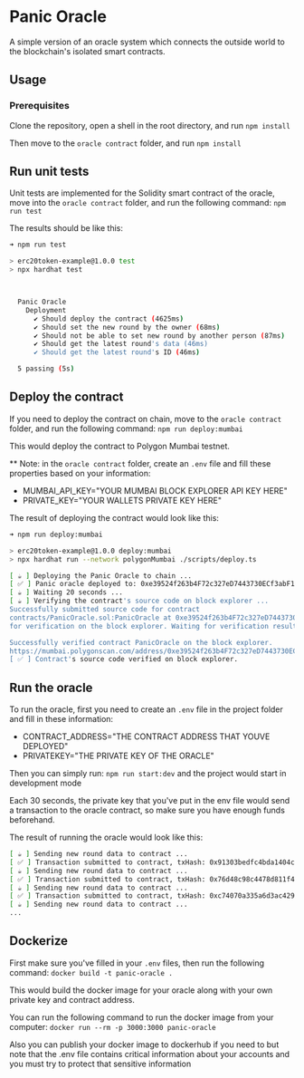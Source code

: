 # Panic Oracle
A simple version of an oracle system which connects the outside world to the blockchain's isolated smart contracts.

## Usage

### Prerequisites

Clone the repository, open a shell in the root directory, and run `npm install`

Then move to the `oracle contract` folder, and run `npm install`

## Run unit tests

Unit tests are implemented for the Solidity smart contract of the oracle, move into the `oracle contract` folder, 
and run the following command: `npm run test`

The results should be like this:

```bash
➜ npm run test

> erc20token-example@1.0.0 test
> npx hardhat test



  Panic Oracle
    Deployment
      ✔ Should deploy the contract (4625ms)
      ✔ Should set the new round by the owner (68ms)
      ✔ Should not be able to set new round by another person (87ms)
      ✔ Should get the latest round's data (46ms)
      ✔ Should get the latest round's ID (46ms)

  5 passing (5s)
```

## Deploy the contract

If you need to deploy the contract on chain, move to the `oracle contract` folder, and run the following command: `npm run deploy:mumbai`

This would deploy the contract to Polygon Mumbai testnet.

** Note: in the `oracle contract` folder, create an `.env` file and fill these properties based on your information:

- MUMBAI_API_KEY="YOUR MUMBAI BLOCK EXPLORER API KEY HERE"
- PRIVATE_KEY="YOUR WALLETS PRIVATE KEY HERE"

The result of deploying the contract would look like this:

```bash
➜ npm run deploy:mumbai

> erc20token-example@1.0.0 deploy:mumbai
> npx hardhat run --network polygonMumbai ./scripts/deploy.ts

[ ☕️ ] Deploying the Panic Oracle to chain ...
[ ✅ ] Panic oracle deployed to: 0xe39524f263b4F72c327eD7443730ECf3abF1370a
[ ☕️ ] Waiting 20 seconds ...
[ ☕️ ] Verifying the contract's source code on block explorer ...
Successfully submitted source code for contract
contracts/PanicOracle.sol:PanicOracle at 0xe39524f263b4F72c327eD7443730ECf3abF1370a
for verification on the block explorer. Waiting for verification result...

Successfully verified contract PanicOracle on the block explorer.
https://mumbai.polygonscan.com/address/0xe39524f263b4F72c327eD7443730ECf3abF1370a#code
[ ✅ ] Contract's source code verified on block explorer.
```

## Run the oracle

To run the oracle, first you need to create an `.env` file in the project folder and fill in these information:

- CONTRACT_ADDRESS="THE CONTRACT ADDRESS THAT YOUVE DEPLOYED"
- PRIVATEKEY="THE PRIVATE KEY OF THE ORACLE"

Then you can simply run: `npm run start:dev` and the project would start in development mode

Each 30 seconds, the private key that you've put in the env file would send a transaction to the oracle contract, so make sure you have enough funds beforehand.

The result of running the oracle would look like this:

```bash
[ ☕️ ] Sending new round data to contract ...
[ ✅ ] Transaction submitted to contract, txHash: 0x91303bedfc4bda1404ce4cccaa9a53679475da28f886383e5878539d7a635646
[ ☕️ ] Sending new round data to contract ...
[ ✅ ] Transaction submitted to contract, txHash: 0x76d48c98c4478d811f436ce88d51373577872ca1bfc3adbb81b3e75d1696049b
[ ☕️ ] Sending new round data to contract ...
[ ✅ ] Transaction submitted to contract, txHash: 0xc74070a335a6d3ac429acac10f01c2255ce07591219f3ac0d0f27872267e61ca
[ ☕️ ] Sending new round data to contract ...
...
```
## Dockerize

First make sure you've filled in your `.env` files, then run the following command: `docker build -t panic-oracle .`

This would build the docker image for your oracle along with your own private key and contract address.

You can run the following command to run the docker image from your computer: `docker run --rm -p 3000:3000 panic-oracle`

Also you can publish your docker image to dockerhub if you need to but note that the .env file contains critical information about your accounts and you must try to protect that sensitive information

